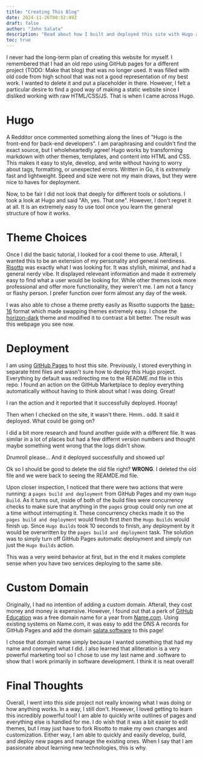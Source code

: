```yaml
---
title: "Creating This Blog"
date: 2024-11-26T00:52:49Z
draft: false
author: "John Salata"
description: "Read about how I built and deployed this site with Hugo and GitHub Pages"
toc: true
---
```


I never had the long-term plan of creating this website for myself. I remembered that I had an old repo using GitHub pages for a different project (TODO: Make that blog) that was no longer used.  It was filled with old code from high school that was not a good representation of my best work.  I wanted to delete it and put a placeholder in there.  However, I felt a particular desire to find a good way of making a static website since I disliked working with raw HTML/CSS/JS.  That is when I came across Hugo.

# Hugo
A Redditor once commented something along the lines of "Hugo is the front-end for back-end developers".  I am paraphrasing and couldn't find the exact source, but I wholeheartedly agree!  Hugo works by transforming markdown with other themes, templates, and content into HTML and CSS.  This makes it easy to style, develop, and write without having to worry about tags, formatting, or unexpected errors.  Written in Go, it is _extremely_ fast and lightweight.  Speed and size were not my main draws, but they were nice to haves for deployment.  

Now, to be fair I did not look that deeply for different tools or solutions.  I took a look at Hugo and said "Ah, yes. That one".  However, I don't regret it at all.  It is an extremely easy to use tool once you learn the general structure of how it works.

# Theme Choices
Once I did the basic tutorial, I looked for a cool theme to use.  Afterall, I wanted this to be an extension of my personality and general nerdiness. [Risotto](https://github.com/joeroe/risotto/) was exactly what I was looking for.  It was stylish, minimal, and had a general nerdy vibe.  It displayed releveant information and made it extremely easy to find what a user would be looking for.  While other themes look more professional and offer more functionality, they weren't me.  I am not a fancy or flashy person. I prefer function over form almost any day of the week.

I was also able to chose a theme pretty easily as Risotto supports the [base-16](https://github.com/chriskempson/base16) format which made swapping themes extremely easy.  I chose the [horizon-dark](http://github.com/michael-ball/) theme and modified it to contrast a bit better.  The result was this webpage you see now.

# Deployment
I am using [GitHub Pages](https://pages.github.com/) to host this site.  Previously, I stored everything in separate html files and wasn't sure how to deploy this Hugo project.  Everything by default was redirecting me to the README.md file in this repo.  I found an action on the GitHub Marketplace to deploy everything automatically without having to think about what I was doing.  Great!

I ran the action and it reported that it successfully deployed. Hooray!

Then when I checked on the site, it wasn't there.  Hmm.. odd. It said it deployed.  What could be going on?

I did a bit more research and found another guide with a different file.  It was similar in a lot of places but had a few differnt version numbers and thought maybe something went wrong that the logs didn't show.  

Drumroll please... And it deployed successfully and showed up!

Ok so I should be good to delete the old file right? **WRONG**.  I deleted the old file and we were back to seeing the REAMDE.md file.

Upon closer inspection, I noticed that there were two actions that were running: a `pages build and deployment` from GitHub Pages and my own `Hugo Build`.  As it turns out, inside of both of the build files were concurrency checks to make sure that anything in the `pages` group could only run one at a time without interrupting it. These concurrency checks made it so the `pages build and deployment` would finish first _then_ the `Hugo Builds` would finish up.  Since `Hugo Builds` took 10 seconds to finish, any deployment by it would be overwritten by the `pages build and deployment` task.  The solution was to simply turn off GitHub Pages automatic deployment and simply run just the `Hugo Builds` action.  

This was a very weird behavior at first, but in the end it makes complete sense when you have two services deploying to the same site.

# Custom Domain
Originally, I had no intention of adding a custom domain.  Afterall, they cost money and money is expensive.  However, I found out that a perk of [GitHub Education](https://education.github.com/) was a free domain name for a year from [Name.com](https://name.com).  Using existing systems on Name.com, it was easy to add the DNS A records for GitHub Pages and add the domain [salata.software](https://salata.software) to this page!

I chose that domain name simply because I wanted something that had my name and conveyed what I did.  I also learned that alliteration is a very powerful marketing tool so I chose to use my last name and .software to show that I work primarily in software development.  I think it is neat overall!

# Final Thoughts
Overall, I went into this side project not really knowing what I was doing or how anything works.  In a way, I still don't.  However, I loved getting to learn this incredibly powerful tool!  I am able to quickly write outlines of pages and everything else is handled for me.  I do wish that it was a bit easier to edit themes, but I may just have to fork Risotto to make my own changes and customization.  Either way, I am able to quickly and easily develop, build, and deploy new pages and manage the existing ones.  When I say that I am passionate about learning new technologies, this is why.
